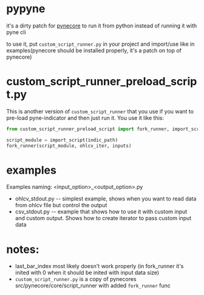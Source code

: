 # pypyne
it's a dirty patch for [pynecore](https://github.com/PyneSys/pynecore) to run it from python instead of running it with pyne cli

to use it, put `custom_script_runner.py` in your project and import/use like in examples(pynecore should be installed properly, it's a patch on top of pynecore)

# custom_script_runner_preload_script.py
This is another version of `custom_script_runner` that you use if you want to pre-load pyne-indicator and then just run it.
You use it like this:
```python
from custom_script_runner_preload_script import fork_runner, import_script

script_module = import_script(indic_path)
fork_runner(script_module, ohlcv_iter, inputs)
```

# examples
Examples naming: <input_option>_<output_option>.py
* ohlcv_stdout.py -- simplest example, shows when you want to read data from ohlcv file but control the output
* csv_stdout.py -- example that shows how to use it with custom input and custom output. Shows how to create iterator to pass custom input data

# notes:
* last_bar_index most likely doesn't work properly (in fork_runner it's inited with 0 when it should be inited with input data size)
* `custom_script_runner.py` is a copy of pynecores src/pynecore/core/script_runner with added `fork_runner` func